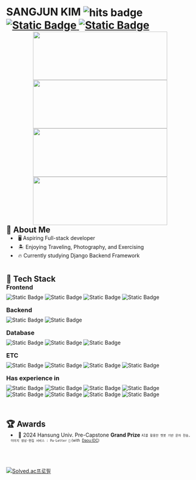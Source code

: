 
<h1 style="margin: 0; margin-right: 4px; text-decoration: none">
    SANGJUN KIM
    <img
        src="https://hits.seeyoufarm.com/api/count/incr/badge.svg?url=https%3A%2F%2Fgithub.com%2F6-keem%2F&count_bg=%23000000&title_bg=%23000000&icon=github.svg&icon_color=%23E7E7E7&title=hits&edge_flat=false"
        alt="hits badge"
        style="vertical-align: middle"
    />
    <a href="https://6-keem-dev.vercel.app/blog" target="_blank">
        <img alt="Static Badge" src="https://img.shields.io/badge/6--keem.dev-FFFFFF?style=flat-square&logo=analogue&logoColor=black">
    </a>
    <a
        href="mailto:6ukeem@gmail.com"
        style="display: inline-flex; align-items: center"
    >
        <img
            alt="Static Badge"
            src="https://img.shields.io/badge/gmail-EA4335?style=flat-square&logo=gmail&logoColor=white"
            style="vertical-align: middle"
        />
    </a>
</h1>
<div align="center">
    <img
    src="https://render.gitanimals.org/lines/6-keem?pet-id=654237549733731337"
    width="360"
    height="130"
    />
    <img
        src="https://render.gitanimals.org/lines/6-keem?pet-id=656259028272931341"
        width="360"
        height="130"
    />
</div>

<div align="center">
    <a href="https://6-keem-dev.vercel.app/blog" target="_blank" rel="noopener noreferrer">
        <img
            width="360"
            height="130"
            src="https://6-keem-dev.vercel.app/api/badge?width=360&height=130"
        />
    </a>
    <a href="https://6-keem-dev.vercel.app/blog" target="_blank" rel="noopener noreferrer">
        <img
            width="360"
            height="130"
            src="https://6-keem-dev.vercel.app/api/badge?width=360&height=130&date=2024-12-22"
        />
    </a>
</div>

<div>
    <h2 style="margin: 0; padding: 0; text-decoration: none">
        💭 About Me
    </h2>
    <ul style="list-style-position: inside; padding-left: 12px; margin: 0">
        <li>🖥️ Aspiring Full-stack developer</li>
        <li>🏝️ Enjoying Traveling, Photography, and Exercising</li>
        <li>🔥 Currently studying Django Backend Framework</li>
    </ul>
</div>
<br />

<div style="margin-top: 24px">
    <h2 style="margin: 0; padding: 0">🧰 Tech Stack</h2>
    <div style="margin-bottom: 16px">
        <h3 style="margin: 0 0 8px 0">Frontend</h3>
        <p style="margin: 0">
            <img
                alt="Static Badge"
                src="https://img.shields.io/badge/Flutter-02569B?style=flat&logo=Flutter&logoColor=white"
            />
            <img
                alt="Static Badge"
                src="https://img.shields.io/badge/React-61DAFB?style=flat&logo=react&logoColor=black"
            />
            <img
                alt="Static Badge"
                src="https://img.shields.io/badge/Next.js-000000?style=flat&logo=nextdotjs&logoColor=white"
            />
            <img
                alt="Static Badge"
                src="https://img.shields.io/badge/Redux-764ABC?style=flat&logo=redux&logoColor=white"
            />
        </p>
    </div>
    <div style="margin-bottom: 16px">
        <h3 style="margin: 0 0 8px 0">Backend</h3>
        <p style="margin: 0">
            <img
                alt="Static Badge"
                src="https://img.shields.io/badge/Spring Boot-6DB33F?style=flat&logo=springboot&logoColor=white"
            />
            <img
                alt="Static Badge"
                src="https://img.shields.io/badge/Spring Security-6DB33F?style=flat&logo=springsecurity&logoColor=white"
            />
        </p>
    </div>
    <div style="margin-bottom: 16px">
        <h3 style="margin: 0 0 8px 0">Database</h3>
        <p style="margin: 0">
            <img
                alt="Static Badge"
                src="https://img.shields.io/badge/mariadb-003545?style=flat&logo=mariadb&logoColor=white"
            />
            <img
                alt="Static Badge"
                src="https://img.shields.io/badge/Redis-FF4438?style=flat&logo=redis&logoColor=white"
            />
            <img
                alt="Static Badge"
                src="https://img.shields.io/badge/Firebase-DD2C00?style=flat&logo=firebase&logoColor=white"
            />
        </p>
    </div>
    <div style="margin-bottom: 16px">
        <h3 style="margin: 0 0 8px 0">ETC</h3>
        <p style="margin: 0">
            <img
                alt="Static Badge"
                src="https://img.shields.io/badge/Git-F05032?style=flat&logo=git&logoColor=white"
            />
            <img
                alt="Static Badge"
                src="https://img.shields.io/badge/Docker-2496ED?style=flat&logo=docker&logoColor=white"
            />
            <img
                alt="Static Badge"
                src="https://img.shields.io/badge/JIRA-0052CC?style=flat&logo=jira&logoColor=white"
            />
            <img
                alt="Static Badge"
                src="https://img.shields.io/badge/Confluence-172B4D?style=flat&logo=confluence&logoColor=white"
            />
        </p>
    </div>
    <div style="margin-bottom: 16px">
        <h3 style="margin: 0 0 8px 0">Has experience in</h3>
        <p style="margin: 0">
            <img
                alt="Static Badge"
                src="https://img.shields.io/badge/Django-092E20?style=flat&logo=django&logoColor=white"
            />
            <img
                alt="Static Badge"
                src="https://img.shields.io/badge/EXPRESS-000000?style=flat&logo=express&logoColor=white"
            />
            <img
                alt="Static Badge"
                src="https://img.shields.io/badge/Kotlin-7F52FF?style=flat&logo=kotlin&logoColor=white"
            />
            <img
                alt="Static Badge"
                src="https://img.shields.io/badge/C%2FC%2B%2B-00599C?style=flat&logo=cplusplus&logoColor=white"
            />
            <img
                alt="Static Badge"
                src="https://img.shields.io/badge/MYSQL-4479A1?style=flat&logo=mysql&logoColor=white"
            />
            <img
                alt="Static Badge"
                src="https://img.shields.io/badge/scikit learn-F7931E?style=flat&logo=Scikitlearn&logoColor=white"
            />
            <img
                alt="Static Badge"
                src="https://img.shields.io/badge/RaspberryPi-A22846?style=flat&logo=raspberrypi&logoColor=white"
            />
            <img
                alt="Static Badge"
                src="https://img.shields.io/badge/Arduino-00878F?style=flat&logo=arduino&logoColor=white"
            />
        </p>
    </div>
</div>
<br />

<div style="margin-top: 24px">
    <h2 style="margin: 0; padding: 0">🏆 Awards</h2>
    <ul style="list-style-position: inside; padding-left: 12px; margin: 0">
        <li>
            🏅 2024 Hansung Univ. Pre-Capstone <strong>Grand Prize</strong>
            <sub>
                <sup><code>AI를 활용한 챗봇 기반 문자 전송, 이미지 생성·편집 서비스 : Pa·Letter 🎨</code>
                    <span style="display: inline-flex; align-items: center">
                        (with &nbsp;<a
                            href="https://www.daouidc.com/"
                            target="_blank"
                            >Daou IDC</a
                        >)</span
                    ></sup
                >
            </sub>
        </li>
    </ul>
</div>
<br /><br />

<div style="margin-top: 32px">
<a href="https://solved.ac/keem"><img src="http://mazassumnida.wtf/api/v2/generate_badge?boj=keem" alt="Solved.ac프로필" /></a>
</div>
